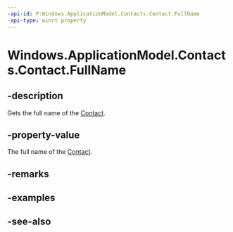 ----api-id: P:Windows.ApplicationModel.Contacts.Contact.FullName
-api-type: winrt property
---<!-- Property syntaxpublic string FullName { get; }--># Windows.ApplicationModel.Contacts.Contact.FullName## -descriptionGets the full name of the [Contact](contact.md).## -property-valueThe full name of the [Contact](contact.md).## -remarks## -examples## -see-also